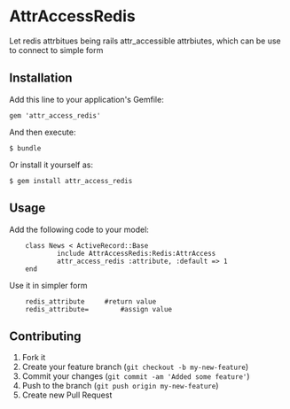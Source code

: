 # AttrAccessRedis

Let redis attrbitues being rails attr_accessible attrbiutes, which can be use to connect to simple form

## Installation

Add this line to your application's Gemfile:

    gem 'attr_access_redis'

And then execute:

    $ bundle

Or install it yourself as:

    $ gem install attr_access_redis

## Usage

Add the following code to your model:
	
		class News < ActiveRecord::Base
				include AttrAccessRedis:Redis:AttrAccess
				attr_access_redis :attribute, :default => 1
		end

Use it in simpler form 
		
		redis_attribute     #return value
		redis_attribute=		#assign value

## Contributing

1. Fork it
2. Create your feature branch (`git checkout -b my-new-feature`)
3. Commit your changes (`git commit -am 'Added some feature'`)
4. Push to the branch (`git push origin my-new-feature`)
5. Create new Pull Request
